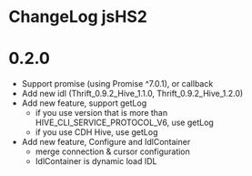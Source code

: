 ChangeLog jsHS2
======

# 0.2.0
* Support promise (using Promise ^7.0.1), or callback
* Add new idl (Thrift_0.9.2_Hive_1.1.0, Thrift_0.9.2_Hive_1.2.0)
* Add new feature, support getLog
    * if you use version that is more than HIVE\_CLI\_SERVICE\_PROTOCOL\_V6, use getLog
    * if you use CDH Hive, use getLog
* Add new feature, Configure and IdlContainer
    * merge connection & cursor configuration
    * IdlContainer is dynamic load IDL